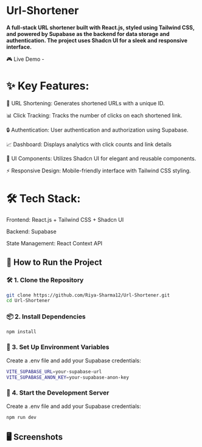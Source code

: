 # Url-Shortener

**A full-stack URL shortener built with React.js, styled using Tailwind CSS, and powered by Supabase as the backend for data storage and authentication. The project uses Shadcn UI for a sleek and responsive interface.**

🎮 Live Demo - 

# ✨ Key Features:

🔗 URL Shortening: Generates shortened URLs with a unique ID.

📊 Click Tracking: Tracks the number of clicks on each shortened link.

🔒 Authentication: User authentication and authorization using Supabase.

📈 Dashboard: Displays analytics with click counts and link details

🎯 UI Components: Utilizes Shadcn UI for elegant and reusable components.

⚡ Responsive Design: Mobile-friendly interface with Tailwind CSS styling.


 # 🛠️ Tech Stack:

Frontend: React.js + Tailwind CSS + Shadcn UI

Backend: Supabase

State Management: React Context API

##  🚀 How to Run the Project

### 🛠️ 1. Clone the Repository
```bash
git clone https://github.com/Riya-Sharma12/Url-Shortener.git
cd Url-Shortener
```
### 📦 2. Install Dependencies
```bash
npm install
```
### 🔑 3.  Set Up Environment Variables
Create a .env file and add your Supabase credentials:
```bash
VITE_SUPABASE_URL=your-supabase-url  
VITE_SUPABASE_ANON_KEY=your-supabase-anon-key  
```
### 🚀 4.  Start the Development Server
Create a .env file and add your Supabase credentials:
```bash
npm run dev 
```
## 🖥️ Screenshots  


